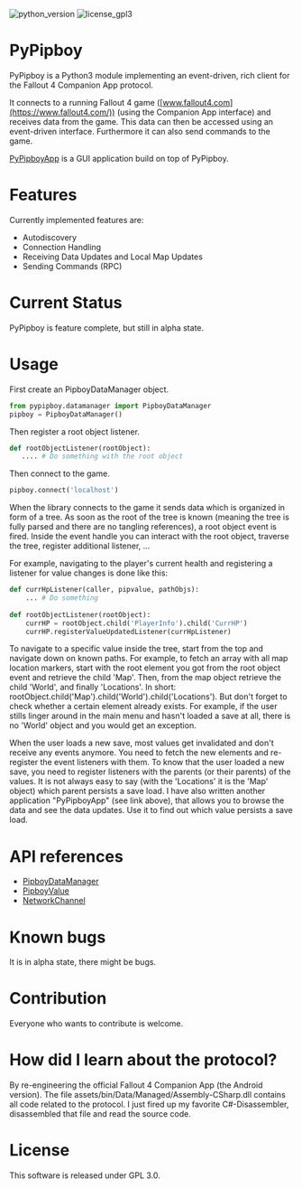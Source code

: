 
![python_version](https://img.shields.io/badge/Python-3.0-green.svg) ![license_gpl3](https://img.shields.io/badge/License-GPL%203.0-green.svg)

# PyPipboy

PyPipboy is a Python3 module implementing an event-driven, rich client for the Fallout 4 Companion App protocol. 

It connects to a running Fallout 4 game ([www.fallout4.com](https://www.fallout4.com/)) (using the Companion App interface) and receives data from the game. 
This data can then be accessed using an event-driven interface. Furthermore it can also send commands to the game.

[PyPipboyApp](https://github.com/matzman666/PyPipboyApp) is a GUI application build on top of PyPipboy.

# Features

Currently implemented features are:
 - Autodiscovery
 - Connection Handling
 - Receiving Data Updates and Local Map Updates
 - Sending Commands (RPC)
 
# Current Status

PyPipboy is feature complete, but still in alpha state.


# Usage

First create an PipboyDataManager object.

```python
from pypipboy.datamanager import PipboyDataManager
pipboy = PipboyDataManager()
```

Then register a root object listener.

```python
def rootObjectListener(rootObject):
   .... # Do something with the root object
```

Then connect to the game.

```python
pipboy.connect('localhost')
```

When the library connects to the game it sends data which is organized in form of a tree. 
As soon as the root of the tree is known (meaning the tree is fully parsed and there are no tangling references), a root object event is fired.
Inside the event handle you can interact with the root object, traverse the tree, register additional listener, ...

For example, navigating to the player's current health and registering a listener for value changes is done like this:

```python
def currHpListener(caller, pipvalue, pathObjs):
    ... # Do something
    
def rootObjectListener(rootObject):
    currHP = rootObject.child('PlayerInfo').child('CurrHP')
    currHP.registerValueUpdatedListener(currHpListener)
```
To navigate to a specific value inside the tree, start from the top and navigate down on known paths. For example, to fetch an array with all map location markers, start with the root element you got from the root object event and retrieve the child 'Map'. Then, from the map object retrieve the child 'World', and finally 'Locations'. In short: rootObject.child('Map').child('World').child('Locations'). But don't forget to check whether a certain element already exists. For example, if the user stills linger around in the main menu and hasn't loaded a save at all, there is no 'World' object and you would get an exception. 

When the user loads a new save, most values get invalidated and don't receive any events anymore. You need to fetch the new elements and re-register the event listeners with them. To know that the user loaded a new save, you need to register listeners with the parents (or their parents) of the values. It is not always easy to say (with the 'Locations' it is the 'Map' object) which parent persists a save load. I have also written another application "PyPipboyApp" (see link above), that allows you to browse the data and see the data updates. Use it to find out which value persists a save load.

# API references

 - [PipboyDataManager](doc/PipboyDataManager.md)
 - [PipboyValue](doc/PipboyValue.md)
 - [NetworkChannel](doc/NetworkChannel.md)


# Known bugs

It is in alpha state, there might be bugs.

# Contribution

Everyone who wants to contribute is welcome.

# How did I learn about the protocol?

By re-engineering the official Fallout 4 Companion App (the Android version). 
The file assets/bin/Data/Managed/Assembly-CSharp.dll contains all code related to the protocol.
I just fired up my favorite C#-Disassembler, disassembled that file and read the source code.

# License

This software is released under GPL 3.0.

